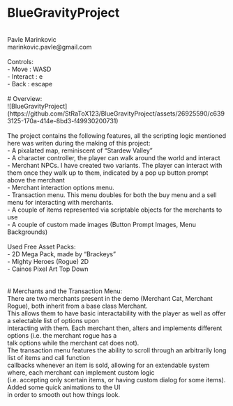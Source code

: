 # BlueGravityProject
<br />
Pavle Marinkovic<br /> 
marinkovic.pavle@gmail.com <br />
<br />
Controls: <br />
    - Move : WASD<br />
    - Interact : e<br />
    - Back : escape<br />
<br />
# Overview:
<br />
![BlueGravityProject](https://github.com/StRaToX123/BlueGravityProject/assets/26925590/c6393125-170a-414e-8bd3-f49930200731)
<br />
<br />
The project contains the following features, all the scripting logic mentioned here was writen during the making of this project: <br />
    - A pixalated map, reminiscent of “Stardew Valley” <br />
    - A character controller, the player can walk around the world and interact <br />
    - Merchant NPCs. I have created two variants. The player can interact with them once they walk up to them, indicated by a pop up button prompt above the merchant <br />
    - Merchant interaction options menu. <br />
    - Transaction menu. This menu doubles for both the buy menu and a sell menu for interacting with merchants. <br />
    - A couple of items represented via scriptable objects for the merchants to use <br />
    - A couple of custom made images (Button Prompt Images, Menu Backgrounds) <br />
    <br />
Used Free Asset Packs: <br />
    - 2D Mega Pack, made by “Brackeys” <br />
    - Mighty Heroes (Rogue) 2D <br />
    - Cainos Pixel Art Top Down <br />
    <br />
    <br />
# Merchants and the Transaction Menu:
   <br />
There are two merchants present in the demo (Merchant Cat, Merchant Rogue), both inherit from a base class Merchant.   <br /> 
This allows them to have basic interactability with the player as well as offer a selectable list of options upon    <br />
interacting with them. Each merchant then, alters and implements different options (i.e. the merchant rogue has a    <br />
talk options while the merchant cat does not).     <br />
The transaction menu features the ability to scroll through an arbitrarily long list of items and call function    <br />
callbacks whenever an item is sold, allowing for an extendable system where, each merchant can implement custom logic   <br />
(i.e. accepting only scertain items, or having custom dialog for some items). Added some quick animations to the UI    <br />
in order to smooth out how things look.    <br />

